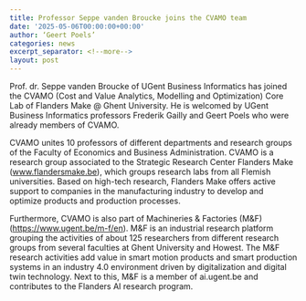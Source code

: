 ```yaml
---
title: Professor Seppe vanden Broucke joins the CVAMO team
date: '2025-05-06T00:00:00+00:00'
author: ‘Geert Poels’
categories: news
excerpt_separator: <!--more-->
layout: post
---
```

Prof. dr. Seppe vanden Broucke of UGent Business Informatics has joined the CVAMO (Cost and Value Analytics, Modelling and Optimization) Core Lab of Flanders Make @ Ghent University. He is welcomed by UGent Business Informatics professors Frederik Gailly and Geert Poels who were already members of CVAMO.

CVAMO unites 10 professors of different departments and research groups of the Faculty of Economics and Business Administration. CVAMO is a research group associated to the Strategic Research Center Flanders Make (www.flandersmake.be), which groups research labs from all Flemish universities. Based on high-tech research, Flanders Make offers active support to companies in the manufacturing industry to develop and optimize products and production processes.

Furthermore, CVAMO is also part of Machineries & Factories (M&F) (https://www.ugent.be/m-f/en). M&F is an industrial research platform grouping the activities of about 125 researchers from different research groups from several faculties at Ghent University and Howest. The M&F research activities add value in smart motion products and smart production systems in an industry 4.0 environment driven by digitalization and digital twin technology. Next to this, M&F is a member of ai.ugent.be and contributes to the Flanders AI research program.

<!--more-->
